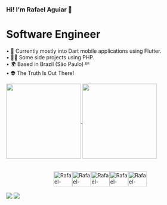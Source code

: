 ### Hi! I'm Rafael Aguiar 👋

# Software Engineer <br />

• 📱 Currently mostly into  Dart mobile applications using Flutter. <br />
• 🧑‍💻 Some side projects using PHP. <br />
• 🌍 Based in Brazil (São Paulo) ᴮᴿ <br />
• 👽️ The Truth Is Out There! <br />

<a href="https://github.com/anuraghazra/github-readme-stats">
  <img height=200 align="center" src="https://github-readme-stats.vercel.app/api?username=rafaelhaguiar&theme=transparent" />
</a>
<a href="https://github.com/anuraghazra/convoychat">
  <img height=200 align="center" src="https://github-readme-stats.vercel.app/api/top-langs?username=rafaelhaguiar&layout=compact&langs_count=8&card_width=320&theme=transparent" />
</a>
<br/>
<br/>
<br/>

<div style="display: flex; justify-content: center;">
  <img align="center" alt="Rafael-Flutter" height="40" width="50" src="https://cdn.jsdelivr.net/gh/devicons/devicon/icons/flutter/flutter-plain.svg" />
  <img align="center" alt="Rafael-Dart" height="40" width="50" src="https://cdn.jsdelivr.net/gh/devicons/devicon/icons/dart/dart-original.svg" />
  <img align="center" alt="Rafael-Sqlite" height="40" width="50" src="https://cdn.jsdelivr.net/gh/devicons/devicon/icons/sqlite/sqlite-original.svg" />
  <img align="center" alt="Rafael-PHP" height="40" width="50" src="https://cdn.jsdelivr.net/gh/devicons/devicon/icons/php/php-original.svg" />
  <img align="center" alt="Rafael-Mysql" height="40" width="50" src="https://cdn.jsdelivr.net/gh/devicons/devicon/icons/mysql/mysql-original.svg" />
</div>
<br/>

<div> 
  <a href = "mailto:rafaelhenriqueggt@gmail.com"><img src="https://img.shields.io/badge/-Gmail-%23333?style=for-the-badge&logo=gmail&logoColor=white" target="_blank"></a>
  <a href="https://www.linkedin.com/in/rafael-h-aguiar" target="_blank"><img src="https://img.shields.io/badge/-LinkedIn-%230077B5?style=for-the-badge&logo=linkedin&logoColor=white" target="_blank"></a> 
  </div>
